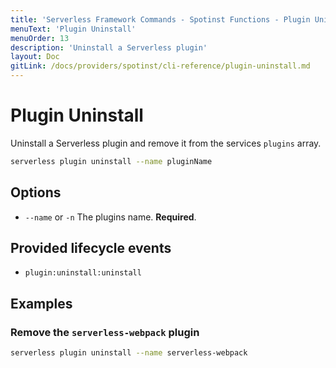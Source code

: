 ```yaml
---
title: 'Serverless Framework Commands - Spotinst Functions - Plugin Uninstall'
menuText: 'Plugin Uninstall'
menuOrder: 13
description: 'Uninstall a Serverless plugin'
layout: Doc
gitLink: /docs/providers/spotinst/cli-reference/plugin-uninstall.md
---
```


# Plugin Uninstall

Uninstall a Serverless plugin and remove it from the services `plugins` array.

```bash
serverless plugin uninstall --name pluginName
```

## Options
- `--name` or `-n` The plugins name. **Required**.

## Provided lifecycle events
- `plugin:uninstall:uninstall`

## Examples

### Remove the `serverless-webpack` plugin

```bash
serverless plugin uninstall --name serverless-webpack
```
